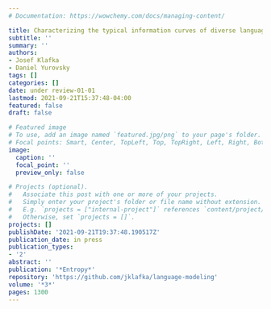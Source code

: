 ```yaml
---
# Documentation: https://wowchemy.com/docs/managing-content/

title: Characterizing the typical information curves of diverse languages
subtitle: ''
summary: ''
authors:
- Josef Klafka
- Daniel Yurovsky
tags: []
categories: []
date: under review-01-01
lastmod: 2021-09-21T15:37:48-04:00
featured: false
draft: false

# Featured image
# To use, add an image named `featured.jpg/png` to your page's folder.
# Focal points: Smart, Center, TopLeft, Top, TopRight, Left, Right, BottomLeft, Bottom, BottomRight.
image:
  caption: ''
  focal_point: ''
  preview_only: false

# Projects (optional).
#   Associate this post with one or more of your projects.
#   Simply enter your project's folder or file name without extension.
#   E.g. `projects = ["internal-project"]` references `content/project/deep-learning/index.md`.
#   Otherwise, set `projects = []`.
projects: []
publishDate: '2021-09-21T19:37:48.190517Z'
publication_date: in press
publication_types:
- '2'
abstract: ''
publication: '*Entropy*'
repository: 'https://github.com/jklafka/language-modeling'
volume: '*3*'
pages: 1300
---
```

